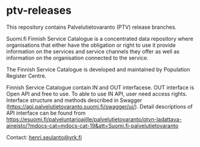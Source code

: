 # ptv-releases

This repository contains Palvelutietovaranto (PTV) release branches.

Suomi.fi Finnish Service Catalogue is a concentrated data repository where organisations that either have the obligation or right to use it provide information on the services and service channels they offer as well as information on the organisation connected to the service.

The Finnish Service Catalogue is developed and maintained by Population Register Centre.

Finnish Service Catalogue contain IN and OUT interfacese. OUT interface is Open API and free to use. To able to use IN API, user need access rights. Interface structure and methods described in Swagger (https://api.palvelutietovaranto.suomi.fi/swagger/ui/). Detail descriptions of API interface can be found from https://esuomi.fi/palveluntarjoajille/palvelutietovaranto/ptvn-ladattava-aineisto/?mdocs-cat=mdocs-cat-19&att=Suomi.fi-palvelutietovaranto 

Contact: henri.seulanto@vrk.fi
